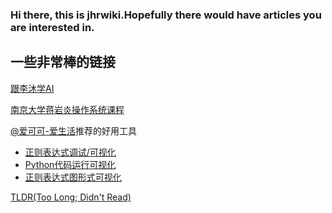 <!--
# Welcome to MkDocs

For full documentation visit [mkdocs.org](https://www.mkdocs.org).

## Commands

* `mkdocs new [dir-name]` - Create a new project.
* `mkdocs serve` - Start the live-reloading docs server.
* `mkdocs build` - Build the documentation site.
* `mkdocs -h` - Print help message and exit.

## Project layout

    mkdocs.yml    # The configuration file.
    docs/
        index.md  # The documentation homepage.
        ...       # Other markdown pages, images and other files.
-->
### Hi there, this is jhrwiki.Hopefully there would have articles you are interested in. 
## 一些非常棒的链接
[跟李沐学AI](https://space.bilibili.com/1567748478/?spm_id_from=333.999.0.0)

[南京大学蒋岩炎操作系统课程](https://space.bilibili.com/202224425/?spm_id_from=333.999.0.0)

[@爱可可-爱生活](https://weibo.com/fly51fly?topnav=1&wvr=6&topsug=1&is_all=1)推荐的好用工具

* [正则表达式调试/可视化](https://regexr.com/)
* [Python代码运行可视化](https://pythontutor.com/index.html)
* [正则表达式图形式可视化](https://jex.im/regulex/#!flags=&re=%5E(a%7Cb)*%3F%24)


[TLDR(Too Long; Didn't Read)](https://github.com/tldr-pages/tldr)
